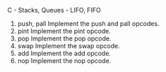 C - Stacks, Queues - LIFO, FIFO


 1.   push, pall Implement the push and pall opcodes.  
 2.   pint    Implement the pint opcode.  
 3.   pop    Implement the pop opcode.  
 4.   swap    Implement the swap opcode.  
 5.   add    Implement the add opcode.  
 6.   nop    Implement the nop opcode.  
